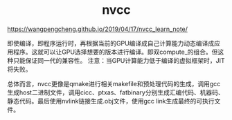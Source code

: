 <h1 align="center">nvcc</h1>




https://wangpengcheng.github.io/2019/04/17/nvcc_learn_note/



即使编译，即程序运行时，再根据当前的GPU编译成自己计算能力动态编译成应用程序。这就可以让GPU选择想要的版本进行编译。即双compute_的组合。但这种只能保证同一代的兼容性。 注意：当GPU计算能力低于编译的虚拟框架时，JIT将失败。





总体而言，nvcc更像是qmake进行相关makefile和预处理代码的生成，调用gcc生成host二进制文件，调用cicc、ptxas、fatbinary分别生成汇编代码、机器码、静态代码。最后使用nvlink链接生成.obj文件，使用gcc link生成最终的可执行文件。





